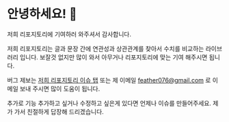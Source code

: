 # 안녕하세요! 🎉

저희 리포지토리에 기여하러 와주셔서 감사합니다.

저희 리포지토리는 글과 문장 간에 연관성과 상관관계를 찾아서 수치를 비교하는 라이브러리 입니다. 보잘것 없지만 많이 와서 아무거나 리포지토리에 맞는 기여 해주시면 됩니다.

버그 제보는 [저희 리포지토리 이슈 탭](https://github.com/endurejs/k-association/issues) 또는 제 이메일 <feather076@gmail.com> 로 이메일 보내 주시면 많이 도움이 됩니다.

추가로 기능 추가하고 싶거나 수정하고 싶은게 있다면 언제나 이슈를 만들어주세요. 제가 가서 친절하게 답장해 드리겠습니다.